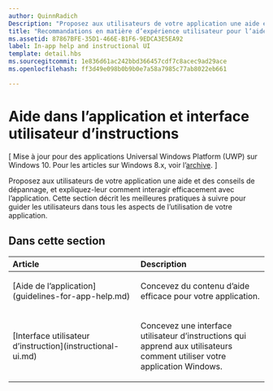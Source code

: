 ```yaml
---
author: QuinnRadich
Description: "Proposez aux utilisateurs de votre application une aide et des conseils de dépannage, et expliquez-leur comment interagir efficacement avec l’application. Cette section décrit les meilleures pratiques à suivre pour guider les utilisateurs dans tous les aspects de l’utilisation de votre application."
title: "Recommandations en matière d’expérience utilisateur pour l’aide et les instructions"
ms.assetid: 87867BFE-35D1-466E-B1F6-9EDCA3E5EA92
label: In-app help and instructional UI
template: detail.hbs
ms.sourcegitcommit: 1e836d61ac242bbd366457cdf7c8acec9ad29ace
ms.openlocfilehash: ff3d49e098b0b9b0e7a58a7985c77ab8022eb661

---
```


# Aide dans l’application et interface utilisateur d’instructions 


\[ Mise à jour pour des applications Universal Windows Platform (UWP) sur Windows 10. Pour les articles sur Windows 8.x, voir l’[archive](http://go.microsoft.com/fwlink/p/?linkid=619132). \]

Proposez aux utilisateurs de votre application une aide et des conseils de dépannage, et expliquez-leur comment interagir efficacement avec l’application. Cette section décrit les meilleures pratiques à suivre pour guider les utilisateurs dans tous les aspects de l’utilisation de votre application.
## Dans cette section
<table>
<colgroup>
<col width="50%" />
<col width="50%" />
</colgroup>
<thead>
<tr class="header">
<th align="left">Article</th>
<th align="left">Description</th>
</tr>
</thead>
<tbody>
<tr class="odd">
<td align="left"><p>[Aide de l’application](guidelines-for-app-help.md)</p></td>
<td align="left"><p>Concevez du contenu d’aide efficace pour votre application.</p></td>
</tr>
<tr class="even">
<td align="left"><p>[Interface utilisateur d’instruction](instructional-ui.md)</p></td>
<td align="left"><p>Concevez une interface utilisateur d’instructions qui apprend aux utilisateurs comment utiliser votre application Windows.</p></td>
</tr>
</tbody>
</table>







<!--HONumber=Jun16_HO4-->


